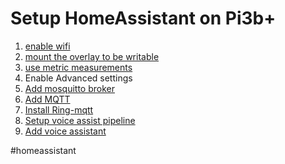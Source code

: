 # Setup HomeAssistant on Pi3b+

1. [enable wifi](./set-wifi-from-cli)
2. [mount the overlay to be writable](./mount-overlay)
3. [use metric measurements](./make-units-metric)
7. Enable Advanced settings
4. [Add mosquitto broker](https://github.com/home-assistant/addons/blob/master/mosquitto/DOCS.md)
5. [Add MQTT](https://www.home-assistant.io/integrations/mqtt/)
6. [Install Ring-mqtt](https://github.com/tsightler/ring-mqtt/wiki/Installation-(Home-Assistant-Addon))
7. [Setup voice assist pipeline](./voice-assist-pipeline)
8. [Add voice assistant](https://www.home-assistant.io/voice_control/voice_remote_local_assistant)

#homeassistant